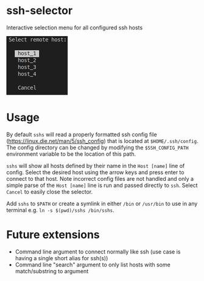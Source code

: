 # ssh-selector
Interactive selection menu for all configured ssh hosts

![Example](exampleUse.png)

# Usage
By default `sshs` will read a properly formatted ssh config file (https://linux.die.net/man/5/ssh_config) that is located at `$HOME/.ssh/config`. The config directory can be changed by modifying the `$SSH_CONFIG_PATH` environment variable to be the location of this path.

`sshs` will show all hosts defined by their name in the `Host [name]` line of config. Select the desired host using the arrow keys and press enter to connect to that host. Note incorrect config files are not handled and only a simple parse of the `Host [name]` line is run and passed directly to `ssh`. Select `Cancel` to easily close the selector.

Add `sshs` to `$PATH` or create a symlink in either `/bin` or `/usr/bin` to use in any terminal e.g. `ln -s $(pwd)/sshs /bin/sshs`.

# Future extensions
- Command line argument to connect normally like ssh (use case is having a single short alias for ssh(s))
- Command line "search" argument to only list hosts with some match/substring to argument
